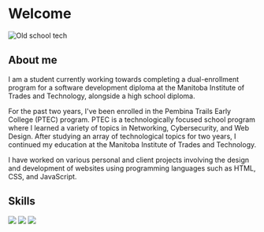 # Welcome

![Old school tech](https://images.unsplash.com/photo-1550745165-9bc0b252726f?ixlib=rb-1.2.1&ixid=MnwxMjA3fDB8MHxwaG90by1wYWdlfHx8fGVufDB8fHx8&auto=format&fit=crop&w=1170&q=80)

## About me

I am a student currently working towards completing a dual-enrollment program for a software development diploma at the Manitoba Institute of Trades and Technology, alongside a high school diploma.

For the past two years, I've been enrolled in the Pembina Trails Early College (PTEC) program. PTEC is a technologically focused school program where I learned a variety of topics in Networking, Cybersecurity, and Web Design. After studying an array of technological topics for two years, I continued my education at the Manitoba Institute of Trades and Technology.

I have worked on various personal and client projects involving the design and development of websites using programming languages such as HTML, CSS, and JavaScript.

## Skills

![](https://img.shields.io/badge/code-javascript-informational?style=for-the-badge&logo=javascript&logoColor=white&color=51be8d)
![](https://img.shields.io/badge/web-html-informational?style=for-the-badge&logo=html5&logoColor=white&color=51be8d)
![](https://img.shields.io/badge/web-css-informational?style=for-the-badge&logo=css3&logoColor=white&color=51be8d)
